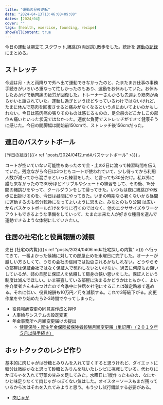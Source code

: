 ```yaml
---
title: "運動の昼夜逆転"
date: "2024-04-13T13:46:00+09:00"
dates: [2024/04]
cover: ""
tags: [health, exercise, founding, recipe]
showFullContent: true
---
```


今日の運動は腕立て,スクワット,縄跳び(両足跳),散歩をした。統計を [運動の記録](https://docs.google.com/spreadsheets/d/1bg85QtM-LciUgey8I79uI7vW2PEwsP6TVdeIRVkACBg/edit?usp=sharing) にまとめる。

## ストレッチ

今週は月・火と雨降りで外へ出て運動できなかったのと、たまたまお仕事の事務手続きがいろいろ重なって忙しかったのもあり、運動をお休みしていた。お休みしたおかげで筋肉痛の疲労が回復した。トレーナーさんからも先週より筋肉が柔らかいと話されていた。運動し過ぎというほどやっているわけではないけれど、たまに休んで筋肉を回復させると痛みがなくなるという点においてよいのかもしれない。今日は筋肉痛の張りそのものは感じるものの、足全般のどこかしこの部位も痛いといった状況ではなかった。適度な負荷でストレッチができて健康そうに感じた。今日の開脚幅は開始前150cmで、ストレッチ後156cmだった。

## 連日のバスケットボール

[昨日の続き]({{< ref "posts/2024/0412.md#バスケットボール" >}}) 。

コートが空いていない可能性もあったので金・土の2日に渡って練習時間を伝えていた。残念ながら今日は3つともコートが使われていて、少し待ってから利用人数が減ってから混ざるといった練習をした、と言っても30分だけ。私以外に誰も来なかったので30分ほどドリブルやシュートの練習をして、その後、15分間の縄跳びをやって、クールダウンをして帰ってきた。いつもは夜に縄跳びや散歩に出掛けるのを、今日は昼間にやってきた。いまの時期なら暑くないから昼間に運動するのも気分転換になってよいように思えた。[みなとのもり公園](https://kobe-machiguide.com/park/minatonomori-park/) は広いからバスケットボールだけをやりに行くのではなく、他のエクササイズやワークアウトもできるような準備をしていって、たまたま来た人が好きな種目を選んで運動できるような体制にしていきたい。

## 住居の社宅化と役員報酬の減額

先日 [社宅の内覧]({{< ref "posts/2024/0406.md#社宅探しの内覧" >}}) へ行ってきて、一番よかった候補に対しての部屋止めを水曜日に完了した。オーナーが厳しい方らしくて、うちの会社の信用では拒否されるかもしれない。どうやらその部屋は保証会社ではなく保証人で契約しないといけない。過去に何度もお願いしているが、姉の旦那に保証人を依頼して肩身の狭い思いをした。保証人という制度は滅んでほしい。いま審査している部屋に決まるかどうかはともかく、よい仲介業者さんもみつけたので今季中に住居を社宅にすることは確定路線で進める。それに伴い、役員報酬も10万円／月を減額する。これで3等級下がる。変更作業をやり始めたら2-3時間でやってしまった。

* 役員報酬変更の同意書作成と押印
* 人事給与システムの設定変更
* 年金事務所へ月額変更届けの提出
  * [健康保険・厚生年金保険被保険者報酬月額変更届（単記用）（２０１９年５月以降手続き）](https://shinsei.e-gov.go.jp/recept/procedure/lists/procedureInformation?_csrf=9eab81b8-c439-4de1-84db-c5dd211bbabc&search=%2Frecept%2Fprocedure%2Flists%2Fsearch&procedureInfo=%2Frecept%2Fprocedure%2Flists%2FprocedureInformation&applyByProcIdOrGroupId=%2Frecept%2Fprocedure%2Flists%2FapplyByProcIdOrGroupId&pagingPath=%2Frecept%2Fprocedure%2Flists%2Fpaging&backView=%2Frecept%2Fprocedure%2Flists%2FbackView&class1Path=%2Frecept%2Fprocedure%2Flists%2Fclass1&class2Path=%2Frecept%2Fprocedure%2Flists%2Fclass2&deleteBookmark=%2Frecept%2Fprocedure%2Flists%2FdeleteBookmark&registBookmark=%2Frecept%2Fprocedure%2Flists%2FregistBookmark&errorPath=%2Frecept%2Fshinsei-system-error%2F&_csrf=9eab81b8-c439-4de1-84db-c5dd211bbabc&pagingType=&pageNum=1&totalPageNum=1&gtaTetCd=4950013520731&procId=&groupId=&groupName=&urlParameter=&partSignGroupFlag=false&methodFlag=true&gtaTetName=%E6%9C%88%E9%A1%8D%E5%A4%89%E6%9B%B4%E5%B1%8A&officeId=&gtaEveCd=&gtaTbuCd=&gtaTguCd=&pageNum=1&displayNum=20&pageNum=1&DSCTOKEN=)

## ホットクックのレシピ作り

基本的に肉じゃがは砂糖とみりんを入れて甘くすると思うけれど、ダイエットに糖分は微妙かなと思って砂糖とみりんを除いたレシピに挑戦している。代わりにかぼちゃを入れて野菜の甘みを足してみた。水曜日に1度作ったものの、なにかひと味足りなくて肉じゃがっぽくない気はした。オイスターソースもまだ残っているから次はそれを入れてみようと思う。もう少し試行錯誤する必要がある。

* [肉じゃが](https://getupnote.com/share/notes/3ztcTpBat7RA2IpEjuoFzq1JKMf2/a24095ce-e099-43b0-b4a6-4c91ad649ccf)
